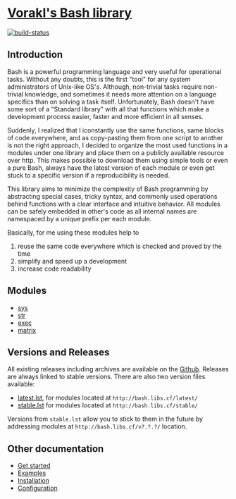# [Vorakl's Bash library](https://bash.libs.cf/)

[![build-status](https://travis-ci.org/vorakl/vbl.svg?branch=master)](https://travis-ci.org/vorakl/vbl)

## Introduction

Bash is a powerful programming language and very useful for operational tasks.
Without any doubts, this is the first "tool" for any system administrators of
Unix-like OS's. Although, non-trivial tasks require non-trivial knowledge, and
sometimes it needs more attention on a language specifics than on solving a task
itself. Unfortunately, Bash doesn't have some sort of a "Standard library" with
all that functions which make a development process easier, faster and more
efficient in all senses.

Suddenly, I realized that I iconstantly use the same functions, same blocks of
code everywhere, and as copy-pasting them from one script to another is not
the right approach, I decided to organize the most used functions in a modules
under one library and place them on a publicly available resource over http.
This makes possible to download them using simple tools or even a pure Bash,
always have the latest version of each module or even get stuck to a specific
version if a reproducibility is needed.

This library aims to minimize the complexity of Bash programming by abstracting
special cases, tricky syntax, and commonly used operations behind functions with
a clear interface and intuitive behavior. All modules can be safely embedded in
other's code as all internal names are namespaced by a unique prefix per each
module. 

Basically, for me using these modules help to

1. reuse the same code everywhere which is checked and proved by the time
2. simplify and speed up a development
3. increase code readability


## Modules

* [sys](https://github.com/vorakl/bash-libs/tree/master/src.docs/content/pages/sys.rst)
* [str](https://github.com/vorakl/bash-libs/tree/master/src.docs/content/pages/str.rst)
* [exec](https://github.com/vorakl/bash-libs/tree/master/src.docs/content/pages/exec.rst)
* [matrix](https://github.com/vorakl/bash-libs/tree/master/src.docs/content/pages/matrix.rst)

## Versions and Releases

All existing releases including archives are available on 
the [Github](https://github.com/vorakl/vbl/releases). Releases are always linked
to stable versions. There are also two version files available:

* [latest.lst](http://bash.libs.cf/latest.lst),
  for modules located at `http://bash.libs.cf/latest/`
* [stable.lst](http://bash.libs.cf/stable.lst)
  for modules located at `http://bash.libs.cf/stable/`

Versions from `stable.lst` allow you to stick to them in the future by addressing
modules at `http://bash.libs.cf/v?.?.?/` location.


## Other documentation

* [Get started](https://github.com/vorakl/bash-libs/tree/master/src.docs/content/pages/get-started.rst)
* [Examples](https://github.com/vorakl/bash-libs/tree/master/examples)
* [Installation](https://github.com/vorakl/bash-libs/tree/master/src.docs/content/pages/installation.rst)
* [Configuration](https://github.com/vorakl/bash-libs/tree/master/src.docs/content/pages/configuration.rst)
